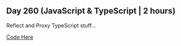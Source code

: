 ## Day 260 (JavaScript & TypeScript | 2 hours)

Reflect and Proxy
TypeScript stuff...

[Code Here](https://github.com/alexvyber/typescript_stuff/tree/main/reg)
